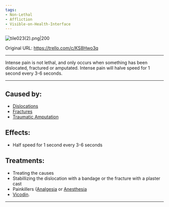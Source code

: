 ```yaml
---
tags:
- Non-Lethal
- Affliction
- Visible-on-Health-Interface
---
```


![tile023(2).png\|200](/Symptoms/Intense%20Pain%20-%20Attachments/6718845db30472d958dd7b01.png)

Original URL: https://trello.com/c/KS8Hwo3q

---

Intense pain is not lethal, and only occurs when something has been dislocated, fractured or amputated. Intense pain will halve speed for 1 second every 3-6 seconds.

---

## Caused by:

- [Dislocations](../Bones/Dislocations.md)
- [Fractures](../Bones/Fractures.md)
- [Traumatic Amputation](../Extremities/Traumatic%20Amputation.md)

## Effects:

- Half speed for 1 second every 3-6 seconds

## Treatments:

- Treating the causes
- Stabillizing the dislocation with a bandage or the fracture with a plaster cast
- Painkillers ([Analgesia](../Torso/Analgesia.md) or [Anesthesia](../Torso/Anesthesia.md)
- [Vicodin](https://i.pinimg.com/736x/6c/ab/cc/6cabccf7f0ebb599cb4fd1dd783877dd.jpg "‌").

---

